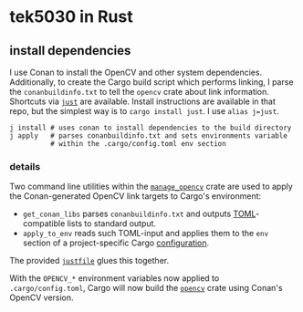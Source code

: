 # tek5030 in Rust

## install dependencies

I use Conan to install the OpenCV and other system dependencies. Additionally, to create the Cargo build script which
performs linking, I parse the `conanbuildinfo.txt` to tell the `opencv` crate about link information. Shortcuts
via [`just`](https://github.com/casey/just#packages) are available. Install instructions are available in that repo, but
the simplest way is to `cargo install just`. I use `alias j=just`.

```shell
j install # uses conan to install dependencies to the build directory
j apply   # parses conanbuildinfo.txt and sets environments variable
          # within the .cargo/config.toml env section
```

### details

Two command line utilities within the [`manage_opencv`](./manage_opencv) crate are used to apply the
Conan-generated OpenCV link targets to Cargo's environment:

* `get_conan_libs` parses `conanbuildinfo.txt` and outputs [TOML](https://toml.io/en/)-compatible lists to standard
  output.
* `apply_to_env` reads such TOML-input and applies them to the `env` section of a project-specific
  Cargo [configuration](https://doc.rust-lang.org/cargo/reference/config.html).

The provided [`justfile`](./justfile) glues this together.

With the `OPENCV_*` environment variables now applied to `.cargo/config.toml`, Cargo will now build
the [`opencv`](https://crates.io/crates/opencv) crate using Conan's OpenCV version.
